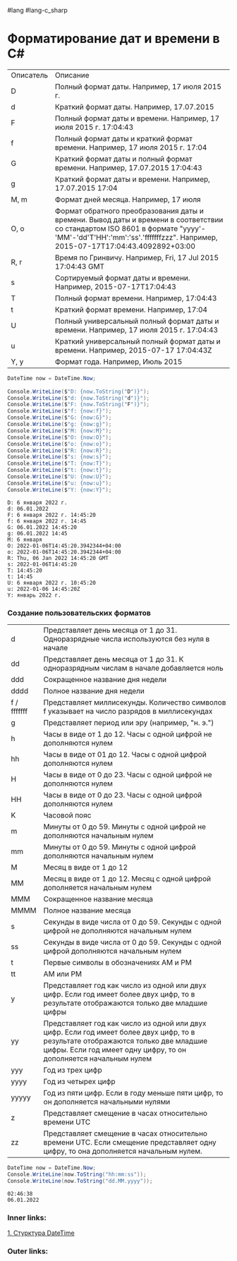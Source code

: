 #lang #lang-c_sharp 

# Форматирование дат и времени в C#

|   |   |
|---|---|
|Описатель|Описание|
|D|Полный формат даты. Например, 17 июля 2015 г.|
|d|Краткий формат даты. Например, 17.07.2015|
|F|Полный формат даты и времени. Например, 17 июля 2015 г. 17:04:43|
|f|Полный формат даты и краткий формат времени. Например, 17 июля 2015 г. 17:04|
|G|Краткий формат даты и полный формат времени. Например, 17.07.2015 17:04:43|
|g|Краткий формат даты и времени. Например, 17.07.2015 17:04|
|M, m|Формат дней месяца. Например, 17 июля|
|O, o|Формат обратного преобразования даты и времени. Вывод даты и времени в соответствии со стандартом ISO 8601 в формате "yyyy'-'MM'-'dd'T'HH':'mm':'ss'.'fffffffzzz". Например, 2015-07-17T17:04:43.4092892+03:00|
|R, r|Время по Гринвичу. Например, Fri, 17 Jul 2015 17:04:43 GMT|
|s|Сортируемый формат даты и времени. Например, 2015-07-17T17:04:43|
|T|Полный формат времени. Например, 17:04:43|
|t|Краткий формат времени. Например, 17:04|
|U|Полный универсальный полный формат даты и времени. Например, 17 июля 2015 г. 17:04:43|
|u|Краткий универсальный полный формат даты и времени. Например, 2015-07-17 17:04:43Z|
|Y, y|Формат года. Например, Июль 2015|

```csharp
DateTime now = DateTime.Now;
 
Console.WriteLine($"D: {now.ToString("D")}");
Console.WriteLine($"d: {now.ToString("d")}");
Console.WriteLine($"F: {now.ToString("F")}");
Console.WriteLine($"f: {now:f}");
Console.WriteLine($"G: {now:G}");
Console.WriteLine($"g: {now:g}");
Console.WriteLine($"M: {now:M}");
Console.WriteLine($"O: {now:O}");
Console.WriteLine($"o: {now:o}");
Console.WriteLine($"R: {now:R}");
Console.WriteLine($"s: {now:s}");
Console.WriteLine($"T: {now:T}");
Console.WriteLine($"t: {now:t}");
Console.WriteLine($"U: {now:U}");
Console.WriteLine($"u: {now:u}");
Console.WriteLine($"Y: {now:Y}");
```

```
D: 6 января 2022 г.
d: 06.01.2022
F: 6 января 2022 г. 14:45:20
f: 6 января 2022 г. 14:45
G: 06.01.2022 14:45:20
g: 06.01.2022 14:45
M: 6 января
O: 2022-01-06T14:45:20.3942344+04:00
o: 2022-01-06T14:45:20.3942344+04:00
R: Thu, 06 Jan 2022 14:45:20 GMT
s: 2022-01-06T14:45:20
T: 14:45:20
t: 14:45
U: 6 января 2022 г. 10:45:20
u: 2022-01-06 14:45:20Z
Y: январь 2022 г.
```

### Создание пользовательских форматов

|   |   |
|---|---|
|d|Представляет день месяца от 1 до 31. Одноразрядные числа используются без нуля в начале|
|dd|Представляет день месяца от 1 до 31. К одноразрядным числам в начале добавляется ноль|
|ddd|Сокращенное название дня недели|
|dddd|Полное название дня недели|
|f / fffffff|Представляет миллисекунды. Количество символов f указывает на число разрядов в миллисекундах|
|g|Представляет период или эру (например, "н. э.")|
|h|Часы в виде от 1 до 12. Часы с одной цифрой не дополняются нулем|
|hh|Часы в виде от 01 до 12. Часы с одной цифрой дополняются нулем|
|H|Часы в виде от 0 до 23. Часы с одной цифрой не дополняются нулем|
|HH|Часы в виде от 0 до 23. Часы с одной цифрой дополняются нулем|
|K|Часовой пояс|
|m|Минуты от 0 до 59. Минуты с одной цифрой не дополняются начальным нулем|
|mm|Минуты от 0 до 59. Минуты с одной цифрой дополняются начальным нулем|
|M|Месяц в виде от 1 до 12|
|MM|Месяц в виде от 1 до 12. Месяц с одной цифрой дополняется начальным нулем|
|MMM|Сокращенное название месяца|
|MMMM|Полное название месяца|
|s|Секунды в виде числа от 0 до 59. Секунды с одной цифрой не дополняются начальным нулем|
|ss|Секунды в виде числа от 0 до 59. Секунды с одной цифрой дополняются начальным нулем|
|t|Первые символы в обозначениях AM и PM|
|tt|AM или PM|
|y|Представляет год как число из одной или двух цифр. Если год имеет более двух цифр, то в результате отображаются только две младшие цифры|
|yy|Представляет год как число из одной или двух цифр. Если год имеет более двух цифр, то в результате отображаются только две младшие цифры. Если год имеет одну цифру, то он дополняется начальным нулем|
|yyy|Год из трех цифр|
|yyyy|Год из четырех цифр|
|yyyyy|Год из пяти цифр. Если в году меньше пяти цифр, то он дополняется начальными нулями|
|z|Представляет смещение в часах относительно времени UTC|
|zz|Представляет смещение в часах относительно времени UTC. Если смещение представляет одну цифру, то она дополняется начальным нулем.|

```csharp
DateTime now = DateTime.Now;
Console.WriteLine(now.ToString("hh:mm:ss"));
Console.WriteLine(now.ToString("dd.MM.yyyy"));
```

```
02:46:38
06.01.2022
```

### Inner links:
[1. Стурктура DateTime](1.%20Languages/C-sharp/0.%20Введение/4.%20Дата%20и%20время/1.%20Стурктура%20DateTime.md)

### Outer links: